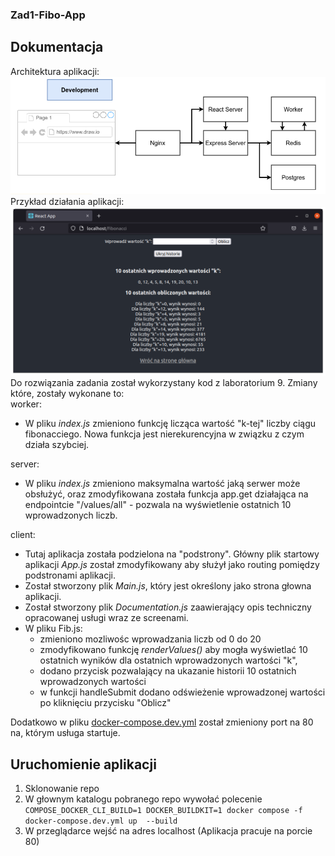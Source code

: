 ### Zad1-Fibo-App

## Dokumentacja
Architektura aplikacji:
<img src="/client/src/architektura.png">
Przykład działania aplikacji:
<img src="/client/src/work.png">
Do rozwiązania zadania został wykorzystany kod z laboratorium 9. Zmiany które, zostały wykonane to:<br/>
      worker:
      <ul>
        <li>W pliku <i>index.js</i> zmieniono funkcję licząca wartość "k-tej" liczby ciągu fibonacciego. Nowa funkcja jest nierekurencyjna w związku z czym działa szybciej.</li>
      </ul>
      server: 
      <ul>
        <li>W pliku <i>index.js</i> zmieniono maksymalna wartość jaką serwer może obsłużyć, oraz zmodyfikowana została funkcja app.get działająca na endpointcie "/values/all" - pozwala na wyświetlenie ostatnich 10 wprowadzonych liczb.</li>
      </ul>
      client:
      <ul>
        <li>Tutaj aplikacja została podzielona na "podstrony". Główny plik startowy aplikacji <i>App.js</i> został zmodyfikowany aby służył jako routing pomiędzy podstronami aplikacji. </li>
        <li>Został stworzony plik <i>Main.js</i>, który jest określony jako strona głowna aplikacji. </li>
        <li>Został stworzony plik <i>Documentation.js</i> zaawierający opis techniczny opracowanej usługi wraz ze screenami.</li>
        <li>W pliku Fib.js: 
          <ul>
            <li>zmieniono mozliwośc wprowadzania liczb od 0 do 20</li>
            <li>zmodyfikowano funkcję <i>renderValues()</i> aby mogła wyświetlać 10  ostatnich wyników dla ostatnich wprowadzonych wartości "k",</li>
            <li>dodano przycisk pozwalający na ukazanie historii 10 ostatnich wprowadzonych wartości</li>
            <li>w funkcji handleSubmit dodano odświeżenie wprowadzonej wartości po kliknięciu przycisku "Oblicz"</li>
          </ul>
        </li>
      </ul>
      Dodatkowo w pliku <u>docker-compose.dev.yml</u> został zmieniony port na 80 na, którym usługa startuje.

## Uruchomienie aplikacji
1. Sklonowanie repo
2. W głownym katalogu pobranego repo wywołać polecenie `COMPOSE_DOCKER_CLI_BUILD=1 DOCKER_BUILDKIT=1 docker compose -f docker-compose.dev.yml up  --build`
3. W przeglądarce wejść na adres localhost (Aplikacja pracuje na porcie 80)

